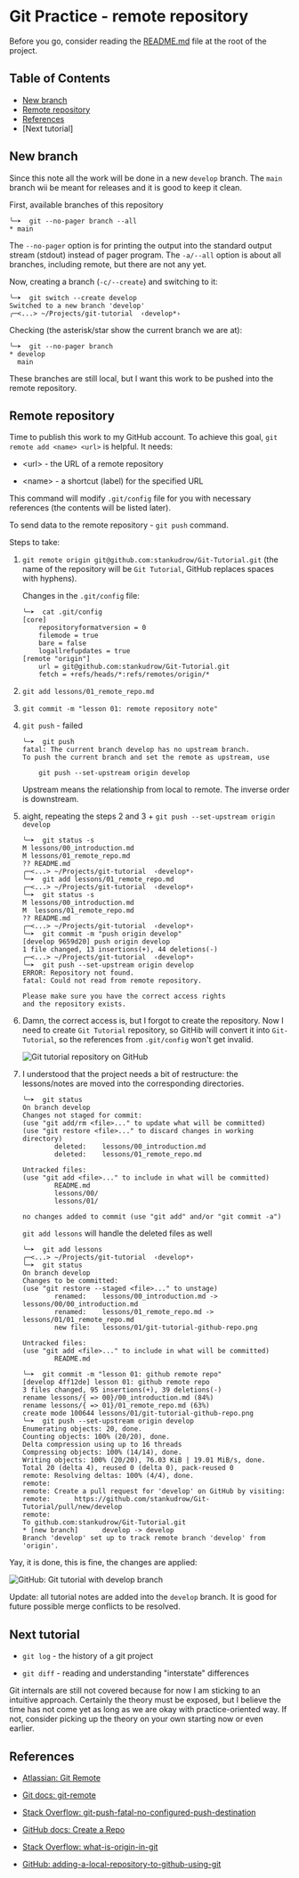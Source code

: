 # Git Practice - remote repository

Before you go, consider reading the [README.md](../../README.md) file at the root of the project.

## Table of Contents

- [New branch](#new-branch)
- [Remote repository](#remote-repository)
- [References](#references)
- [Next tutorial]

## New branch

Since this note all the work will be done in a new `develop` branch.
The `main` branch wii be meant for releases and it is good to keep it clean.

First, available branches of this repository

```shell
╰─➤  git --no-pager branch --all
* main
```

The `--no-pager` option is for printing the output into the standard output stream (stdout) instead of pager program.
The `-a/--all` option is about all branches, including remote, but there are not any yet.

Now, creating a branch (`-c/--create`) and switching to it:

```shell
╰─➤  git switch --create develop
Switched to a new branch 'develop'
╭─<...> ~/Projects/git-tutorial  ‹develop*› 
```

Checking (the asterisk/star show the current branch we are at):

```shell
╰─➤  git --no-pager branch
* develop
  main
```

These branches are still local, but I want this work to be pushed into the remote repository.

## Remote repository

Time to publish this work to my GitHub account.
To achieve this goal, `git remote add <name> <url>` is helpful. It needs:

- \<url\> - the URL of a remote repository

- \<name\> - a shortcut (label) for the specified URL

This command will modify `.git/config` file for you with necessary references (the contents will be listed later).

To send data to the remote repository - `git push` command.

Steps to take:

1. `git remote origin git@github.com:stankudrow/Git-Tutorial.git` (the name of the repository will be `Git Tutorial`, GitHub replaces spaces with hyphens).

    Changes in the `.git/config` file:

    ```shell
    ╰─➤  cat .git/config 
    [core]
        repositoryformatversion = 0
        filemode = true
        bare = false
        logallrefupdates = true
    [remote "origin"]
        url = git@github.com:stankudrow/Git-Tutorial.git
        fetch = +refs/heads/*:refs/remotes/origin/*
    ```

2. `git add lessons/01_remote_repo.md`

3. `git commit -m "lesson 01: remote repository note"`

4. `git push` - failed

    ```shell
    ╰─➤  git push
    fatal: The current branch develop has no upstream branch.
    To push the current branch and set the remote as upstream, use

        git push --set-upstream origin develop
    ```

    Upstream means the relationship from local to remote.
    The inverse order is downstream.

5. aight, repeating the steps 2 and 3 + `git push --set-upstream origin develop`

    ```shell
    ╰─➤  git status -s
    M lessons/00_introduction.md
    M lessons/01_remote_repo.md
    ?? README.md
    ╭─<...> ~/Projects/git-tutorial  ‹develop*› 
    ╰─➤  git add lessons/01_remote_repo.md
    ╭─<...> ~/Projects/git-tutorial  ‹develop*› 
    ╰─➤  git status -s
    M lessons/00_introduction.md
    M  lessons/01_remote_repo.md
    ?? README.md
    ╭─<...> ~/Projects/git-tutorial  ‹develop*› 
    ╰─➤  git commit -m "push origin develop"
    [develop 9659d20] push origin develop
    1 file changed, 13 insertions(+), 44 deletions(-)
    ╭─<...> ~/Projects/git-tutorial  ‹develop*› 
    ╰─➤  git push --set-upstream origin develop
    ERROR: Repository not found.
    fatal: Could not read from remote repository.
    
    Please make sure you have the correct access rights
    and the repository exists.
    ```

6. Damn, the correct access is, but I forgot to create the repository. Now I need to create `Git Tutorial` repository, so GitHib will convert it into `Git-Tutorial`, so the references from `.git/config` won't get invalid.

    ![Git tutorial repository on GitHub](./git-tutorial-github-repo.png "GitHub Git Tutorial")

7. I understood that the project needs a bit of restructure: the lessons/notes are moved into the corresponding directories.

    ```shell
    ╰─➤  git status
    On branch develop
    Changes not staged for commit:
    (use "git add/rm <file>..." to update what will be committed)
    (use "git restore <file>..." to discard changes in working directory)
            deleted:    lessons/00_introduction.md
            deleted:    lessons/01_remote_repo.md

    Untracked files:
    (use "git add <file>..." to include in what will be committed)
            README.md
            lessons/00/
            lessons/01/

    no changes added to commit (use "git add" and/or "git commit -a")
    ```

    `git add lessons` will handle the deleted files as well

    ```shell
    ╰─➤  git add lessons
    ╭─<...> ~/Projects/git-tutorial  ‹develop*› 
    ╰─➤  git status
    On branch develop
    Changes to be committed:
    (use "git restore --staged <file>..." to unstage)
            renamed:    lessons/00_introduction.md -> lessons/00/00_introduction.md
            renamed:    lessons/01_remote_repo.md -> lessons/01/01_remote_repo.md
            new file:   lessons/01/git-tutorial-github-repo.png

    Untracked files:
    (use "git add <file>..." to include in what will be committed)
            README.md
    ```

    ```shell
    ╰─➤  git commit -m "lesson 01: github remote repo"
    [develop 4ff12de] lesson 01: github remote repo
    3 files changed, 95 insertions(+), 39 deletions(-)
    rename lessons/{ => 00}/00_introduction.md (84%)
    rename lessons/{ => 01}/01_remote_repo.md (63%)
    create mode 100644 lessons/01/git-tutorial-github-repo.png
    ╰─➤  git push --set-upstream origin develop
    Enumerating objects: 20, done.
    Counting objects: 100% (20/20), done.
    Delta compression using up to 16 threads
    Compressing objects: 100% (14/14), done.
    Writing objects: 100% (20/20), 76.03 KiB | 19.01 MiB/s, done.
    Total 20 (delta 4), reused 0 (delta 0), pack-reused 0
    remote: Resolving deltas: 100% (4/4), done.
    remote: 
    remote: Create a pull request for 'develop' on GitHub by visiting:
    remote:      https://github.com/stankudrow/Git-Tutorial/pull/new/develop
    remote: 
    To github.com:stankudrow/Git-Tutorial.git
    * [new branch]      develop -> develop
    Branch 'develop' set up to track remote branch 'develop' from 'origin'.
    ```

Yay, it is done, this is fine, the changes are applied:

![GitHub: Git tutorial with develop branch](./git-tutorial-lesson01-develop.png "GitHub Git Tutorial develop")

Update: all tutorial notes are added into the `develop` branch. It is good for future possible merge conflicts to be resolved.

## Next tutorial

- `git log` - the history of a git project

- `git diff` - reading and understanding "interstate" differences

Git internals are still not covered because for now I am sticking to an intuitive approach. Certainly the theory must be exposed, but I believe the time has not come yet as long as we are okay with practice-oriented way. If not, consider picking up the theory on your own starting now or even earlier.

## References

- [Atlassian: Git Remote](https://www.atlassian.com/git/tutorials/syncing)

- [Git docs: git-remote](https://git-scm.com/docs/git-remote)

- [Stack Overflow: git-push-fatal-no-configured-push-destination](https://stackoverflow.com/questions/10032964/git-push-fatal-no-configured-push-destination)

- [GitHub docs: Create a Repo](https://docs.github.com/en/get-started/quickstart/create-a-repo)

- [Stack Overflow: what-is-origin-in-git](https://stackoverflow.com/questions/9529497/what-is-origin-in-git)

- [GitHub: adding-a-local-repository-to-github-using-git](https://docs.github.com/en/migrations/importing-source-code/using-the-command-line-to-import-source-code/adding-locally-hosted-code-to-github#adding-a-local-repository-to-github-using-git)
